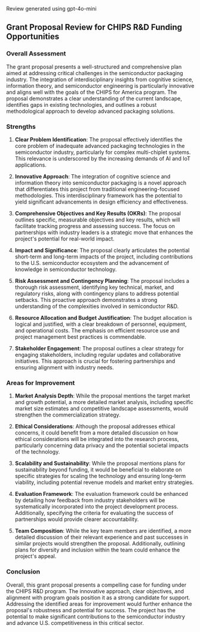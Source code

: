 Review generated using gpt-4o-mini

## Grant Proposal Review for CHIPS R&D Funding Opportunities

### Overall Assessment

The grant proposal presents a well-structured and comprehensive plan aimed at addressing critical challenges in the semiconductor packaging industry. The integration of interdisciplinary insights from cognitive science, information theory, and semiconductor engineering is particularly innovative and aligns well with the goals of the CHIPS for America program. The proposal demonstrates a clear understanding of the current landscape, identifies gaps in existing technologies, and outlines a robust methodological approach to develop advanced packaging solutions.

### Strengths

1. **Clear Problem Identification**: The proposal effectively identifies the core problem of inadequate advanced packaging technologies in the semiconductor industry, particularly for complex multi-chiplet systems. This relevance is underscored by the increasing demands of AI and IoT applications.

2. **Innovative Approach**: The integration of cognitive science and information theory into semiconductor packaging is a novel approach that differentiates this project from traditional engineering-focused methodologies. This interdisciplinary framework has the potential to yield significant advancements in design efficiency and effectiveness.

3. **Comprehensive Objectives and Key Results (OKRs)**: The proposal outlines specific, measurable objectives and key results, which will facilitate tracking progress and assessing success. The focus on partnerships with industry leaders is a strategic move that enhances the project's potential for real-world impact.

4. **Impact and Significance**: The proposal clearly articulates the potential short-term and long-term impacts of the project, including contributions to the U.S. semiconductor ecosystem and the advancement of knowledge in semiconductor technology.

5. **Risk Assessment and Contingency Planning**: The proposal includes a thorough risk assessment, identifying key technical, market, and regulatory risks, along with contingency plans to address potential setbacks. This proactive approach demonstrates a strong understanding of the complexities involved in semiconductor R&D.

6. **Resource Allocation and Budget Justification**: The budget allocation is logical and justified, with a clear breakdown of personnel, equipment, and operational costs. The emphasis on efficient resource use and project management best practices is commendable.

7. **Stakeholder Engagement**: The proposal outlines a clear strategy for engaging stakeholders, including regular updates and collaborative initiatives. This approach is crucial for fostering partnerships and ensuring alignment with industry needs.

### Areas for Improvement

1. **Market Analysis Depth**: While the proposal mentions the target market and growth potential, a more detailed market analysis, including specific market size estimates and competitive landscape assessments, would strengthen the commercialization strategy.

2. **Ethical Considerations**: Although the proposal addresses ethical concerns, it could benefit from a more detailed discussion on how ethical considerations will be integrated into the research process, particularly concerning data privacy and the potential societal impacts of the technology.

3. **Scalability and Sustainability**: While the proposal mentions plans for sustainability beyond funding, it would be beneficial to elaborate on specific strategies for scaling the technology and ensuring long-term viability, including potential revenue models and market entry strategies.

4. **Evaluation Framework**: The evaluation framework could be enhanced by detailing how feedback from industry stakeholders will be systematically incorporated into the project development process. Additionally, specifying the criteria for evaluating the success of partnerships would provide clearer accountability.

5. **Team Composition**: While the key team members are identified, a more detailed discussion of their relevant experience and past successes in similar projects would strengthen the proposal. Additionally, outlining plans for diversity and inclusion within the team could enhance the project's appeal.

### Conclusion

Overall, this grant proposal presents a compelling case for funding under the CHIPS R&D program. The innovative approach, clear objectives, and alignment with program goals position it as a strong candidate for support. Addressing the identified areas for improvement would further enhance the proposal's robustness and potential for success. The project has the potential to make significant contributions to the semiconductor industry and advance U.S. competitiveness in this critical sector.